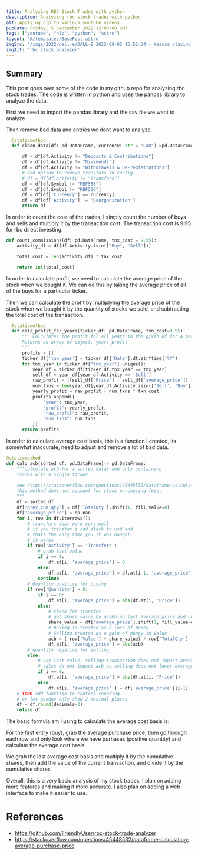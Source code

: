 ```yaml
---
title: Analyzing RBC Stock Trades with python
description: Analyzing rbc stock trades with python
alt: Applying nlp to various youtube videos
pubDate: Friday, 5 September 2022 13:00:00 GMT
tags: ["youtube", "nlp", "python", "astro"]
layout: '@/templates/BasePost.astro'
imgSrc: '/imgs/2022/dall-e/DALL·E 2022-09-05 15.52.34 - Kazusa playing the piano at sunset, digital art.png'
imgAlt: 'rbc stock analyzer'
---
```


## Summary

This post goes over some of the code in my github repo for analyzing rbc stock trades. The code is written in python and uses the pandas library to analyze the data.

First we need to import the pandas library and the csv file we want to analyze.

Then remove bad data and entries we dont want to analyze
```python
  @staticmethod
  def clean_data(df: pd.DataFrame, currency: str = "CAD")->pd.DataFrame:

      df = df[df.Activity != "Deposits & Contributions"]
      df = df[df.Activity != "Dividends"]
      df = df[df.Activity != "Withdrawals & De-registrations"]
      # add option to remove transfers in config
      # df = df[df.Activity != "Transfers"]
      df = df[df.Symbol != "RBF558"]
      df = df[df.Symbol != "RBF556"]
      df = df[df['Currency'] == currency]
      df = df[df['Activity'] != 'Reorganization']
      return df
```


In order to count the cost of the trades, I simply count the number of buys and sells and multiply it by the transaction cost. The transaction cost is 9.95 for rbc direct investing.


```python
def count_commissions(df: pd.DataFrame, tnx_cost = 9.95):
    activity_df = df[df.Activity.isin(["Buy", "Sell"])]

    total_cost = len(activity_df) * tnx_cost

    return int(total_cost)
```



In order to calculate profit, we need to calculate the average price of the stock when we bought it. We can do this by taking the average price of all of the buys for a particular ticker. 

Then we can calculate the profit by multiplying the average price of the stock when we bought it by the quantity of stocks we sold, and subtracting the total cost of the transaction. 

```python
  @staticmethod
  def calc_profit_for_years(ticker_df: pd.DataFrame, txn_cost=9.95):
      """ Calculates the profit for all years in the given df for a particular ticker
      Returns an array of object, year: profit
      """
      profits = []
      ticker_df['tnx_year'] = ticker_df['Date'].dt.strftime('%Y')
      for tnx_year in ticker_df["tnx_year"].unique():
          year_df = ticker_df[ticker_df.tnx_year == tnx_year]
          sell_df = year_df[year_df.Activity == 'Sell'] 
          raw_profit = ((sell_df['Price'] - sell_df['average_price']) * abs(sell_df['Quantity'])).sum().round(2)
          num_txns = len(year_df[year_df.Activity.isin(['Sell', 'Buy'])])
          yearly_profit = raw_profit - num_txns * txn_cost
          profits.append({
              "year": tnx_year,
              "profit": yearly_profit,
              "raw_profit": raw_profit,
              "num_txns": num_txns
          })
      return profits
```


In order to calculate average cost basis, this is a function I created, its somewhat inaccurate, need to adjust and remove a lot of bad data.


```python
@staticmethod
def calc_acb(sorted_df: pd.DataFrame)-> pd.DataFrame:
    """calculate acb for a sorted dataframe only containing
    trades with a single ticker
    
    see https://stackoverflow.com/questions/45448532/dataframe-calculating-average-purchase-price
    this method does not account for stock purchasing fees.
    """
    df = sorted_df
    df['prev_cum_qty'] = df['TotalQty'].shift(1, fill_value=0)
    df['average_price'] = np.nan
    for i, row in df.iterrows():
        # transfers dont work very well
        # if you transfer a cad stock to usd and
        # thats the only time you it was bought
        # it works
        if row['Activity'] == 'Transfers':
            # grab last value
            if i == 0:
                df.at[i, 'average_price'] = 0
            else:
                df.at[i, 'average_price'] = df.at[i-1, 'average_price']
            continue
        # Quantity positive for buying
        if row['Quantity'] > 0:
            if i == 0:
                df.at[i, 'average_price'] = abs(df.at[i, 'Price'])
            else:
                # check for transfer
                # get share value by grabbing last average_price and current cumulative shares
                share_value = df['average_price'].shift(1, fill_value=df.at[i, 'Price'])[i] * row['prev_cum_qty']
                # Buying is treated as a loss of money
                # Selling treated as a gain of money in Value
                acb = (-row['Value'] + share_value) / row['TotalQty']
                df.at[i, 'average_price'] = abs(acb)
        # quantity negative for selling
        else:
            # use last value, selling transaction does not impact average_price
            # sales do not impact acb as selling does not lower average cost basis
            if i == 0:
                df.at[i, 'average_price'] = abs(df.at[i, 'Price'])
            else:
                df.at[i, 'average_price' ] = df['average_price'][i-1]
    # TODO add function to control rounding
    # or let pandas only show 2 decimal places
    df = df.round(decimals=3)
    return df
```

The basic formula am I using to calculate the average cost basis is:

For the first entry (buy), grab the average purchase price, then go through each row and only look where we have purhases (positive quantity) and calculate the average cost basis.

We grab the last average cost basis and multiply it by the cumulative shares, then add the value of the current transaction, and divide it by the cumulative shares.

Overall, this is a very basic analysis of my stock trades, I plan on adding more features and making it more accurate. I also plan on adding a web interface to make it easier to use.

# References

* https://github.com/FriendlyUser/rbc-stock-trade-analyzer
* https://stackoverflow.com/questions/45448532/dataframe-calculating-average-purchase-price